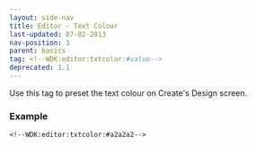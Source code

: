 ```yaml
---
layout: side-nav
title: Editor - Text Colour
last-updated: 07-02-2013
nav-position: 3
parent: basics
tag: <!--WDK:editor:txtcolor:#value-->
deprecated: 1.1
---
```


Use this tag to preset the text colour on Create's Design screen.

### Example

~~~
<!--WDK:editor:txtcolor:#a2a2a2-->
~~~